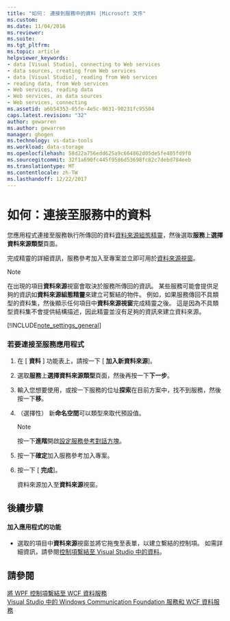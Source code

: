 ```yaml
---
title: "如何： 連接到服務中的資料 |Microsoft 文件"
ms.custom: 
ms.date: 11/04/2016
ms.reviewer: 
ms.suite: 
ms.tgt_pltfrm: 
ms.topic: article
helpviewer_keywords:
- data [Visual Studio], connecting to Web services
- data sources, creating from Web services
- data [Visual Studio], reading from Web services
- reading data, from Web services
- Web services, reading data
- Web services, as data sources
- Web services, connecting
ms.assetid: a6b54353-05fe-4e5c-8631-90231fc95504
caps.latest.revision: "32"
author: gewarren
ms.author: gewarren
manager: ghogen
ms.technology: vs-data-tools
ms.workload: data-storage
ms.openlocfilehash: 58d22a756edd625a9c664862d05de5fe405fd9f0
ms.sourcegitcommit: 32f1a690fc445f9586d53698fc82c7debd784eeb
ms.translationtype: MT
ms.contentlocale: zh-TW
ms.lasthandoff: 12/22/2017
---
```

# <a name="how-to-connect-to-data-in-a-service"></a>如何：連接至服務中的資料
您應用程式連接至服務執行所傳回的資料[資料來源組態精靈](../data-tools/media/data-source-configuration-wizard.png)，然後選取**服務**上**選擇資料來源類型**頁面。  
  
 完成精靈的詳細資訊，服務參考加入至專案並立即可用於[資料來源視窗](add-new-data-sources.md)。  
  
> [!NOTE]
>  在出現的項目**資料來源**視窗會取決於服務所傳回的資訊。 某些服務可能會提供足夠的資訊如**資料來源組態精靈**來建立可繫結的物件。 例如，如果服務傳回不具類型的資料集，然後顯示任何項目中**資料來源視窗**完成精靈之後。 這是因為不具類型資料集不會提供結構描述，因此精靈並沒有足夠的資訊來建立資料來源。  
  
[!INCLUDE[note_settings_general](../data-tools/includes/note_settings_general_md.md)]  
  
### <a name="to-connect-your-application-to-a-service"></a>若要連接至服務應用程式  
  
1.  在 [ **資料** ] 功能表上，請按一下 [ **加入新資料來源**]。  
  
2.  選取**服務**上**選擇資料來源類型**頁面，然後再按一下**下一步**。  
  
3.  輸入您想要使用，或按一下服務的位址**探索**在目前方案中，找不到服務，然後按一下**移**。  
  
4.  （選擇性） 新**命名空間**可以類型來取代預設值。  
  
    > [!NOTE]
    >  按一下**進階**開啟[設定服務參考對話方塊](../data-tools/configure-service-reference-dialog-box.md)。  
  
5.  按一下**確定**加入服務參考加入專案。  
  
6.  按一下 [ **完成**]。  
  
     資料來源加入至**資料來源**視窗。  
  
## <a name="next-steps"></a>後續步驟  
  
#### <a name="to-add-functionality-to-your-application"></a>加入應用程式的功能  
  
-   選取的項目中**資料來源**視窗並將它拖曳至表單，以建立繫結的控制項。 如需詳細資訊，請參閱[控制項繫結至 Visual Studio 中的資料](../data-tools/bind-controls-to-data-in-visual-studio.md)。  
  
## <a name="see-also"></a>請參閱  
 [將 WPF 控制項繫結至 WCF 資料服務](../data-tools/bind-wpf-controls-to-a-wcf-data-service.md)   
 [Visual Studio 中的 Windows Communication Foundation 服務和 WCF 資料服務](../data-tools/windows-communication-foundation-services-and-wcf-data-services-in-visual-studio.md)